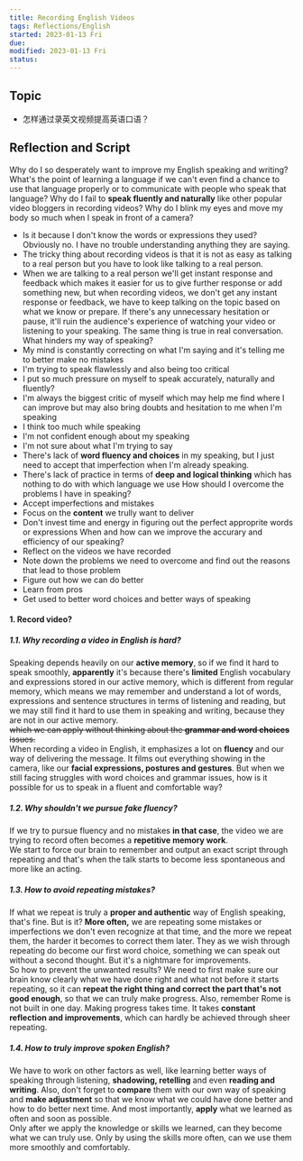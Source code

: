 ```yaml
---
title: Recording English Videos
tags: Reflections/English   
started: 2023-01-13 Fri
due: 
modified: 2023-01-13 Fri
status: 
---
```

## Topic
- 怎样通过录英文视频提高英语口语？
## Reflection and Script 
Why do I so desperately want to improve my English speaking and writing?
What's the point of learning a language if we can't even find a chance to use that language properly or to communicate with people who speak that language?
Why do I fail to **speak fluently and naturally** like other popular video bloggers in recording videos? 
Why do I blink my eyes and move my body so much when I speak in front of a camera?
- Is it because I don't know the words or expressions they used? Obviously no. I have no trouble understanding anything they are saying.
- The tricky thing about recording videos is that it is not as easy as talking to a real person but you have to look like talking to a real person. 
- When we are talking to a real person we'll get instant response and feedback which makes it easier for us to give further response or add something new, but when recording videos, we don't get any instant response or feedback, we have to keep talking on the topic based on what we know or prepare. If there's any unnecessary hesitation or pause, it'll ruin the audience's experience of watching your video or listening to your speaking. The same thing is true in real conversation. 
What hinders my way of speaking?
- My mind is constantly correcting on what I'm saying and it's telling me to better make no mistakes
- I'm trying to speak flawlessly and also being too critical
- I put so much pressure on myself to speak accurately, naturally and fluently?
- I'm always the biggest critic of myself which may help me find where I can improve but may also bring doubts and hesitation to me when I'm speaking
- I think too much while speaking
- I'm not confident enough about my speaking 
- I'm not sure about what I'm trying to say
- There's lack of **word fluency and choices** in my speaking, but I just need to accept that imperfection when I'm already speaking.
- There's lack of practice in terms of **deep and logical thinking** which has nothing to do with which language we use
How should I overcome the problems I have in speaking?
- Accept imperfections and mistakes
- Focus on the **content** we trully want to deliver
- Don't invest time and energy in figuring out the perfect approprite words or expressions
When and how can we improve the accurary and efficiency of our speaking?
- Reflect on the videos we have recorded
- Note down the problems we need to overcome and find out the reasons that lead to those problem 
- Figure out how we can do better
- Learn from pros
- Get used to better word choices and better ways of speaking 
#### 1. Record video?
##### 1.1. Why recording a video in English is hard?
Speaking depends heavily on our **active memory**, so if we find it hard to speak smoothly, **apparently** it's because there's **limited** English vocabulary and expressions stored in our active memory, which is different from regular memory, which means we may remember and understand a lot of words, expressions and sentence structures in terms of listening and reading, but we may still find it hard to use them in speaking and writing, because they are not in our active memory.  
~~which we can apply without thinking about the **grammar and word choices** issues.~~  
When recording a video in English, it emphasizes a lot on **fluency** and our way of delivering the message. It films out everything showing in the camera, like our **facial expressions, postures and gestures**. But when we still facing struggles with word choices and grammar issues, how is it possible for us to speak in a fluent and comfortable way?  
##### 1.2. Why shouldn't we pursue fake fluency? 
If we try to pursue fluency and no mistakes **in that case**, the video we are trying to record often becomes a **repetitive memory work**.  
We start to force our brain to remember and output an exact script through repeating and that's when the talk starts to become less spontaneous and more like an acting.  
##### 1.3. How to avoid repeating mistakes?
If what we repeat is truly a **proper and authentic** way of English speaking, that's fine. But is it? **More often,** we are repeating some mistakes or imperfections we don't even recognize at that time, and the more we repeat them, the harder it becomes to correct them later. They as we wish through repeating do become our first word choice, something we can speak out without a second thought. But it's a nightmare for improvements.  
So how to prevent the unwanted results? We need to first make sure our brain know clearly what we have done right and what not before it starts repeating, so it can **repeat the right thing and correct the part that's not good enough**, so that we can truly make progress. Also, remember Rome is not built in one day. Making progress takes time. It takes **constant reflection and improvements**, which can hardly be achieved through sheer repeating. 
##### 1.4. How to truly improve spoken English?
We have to work on other factors as well, like learning better ways of speaking through listening, **shadowing, retelling** and even **reading and writing**. 
Also, don't forget to **compare** them with our own way of speaking and **make adjustment** so that we know what we could have done better and how to do better next time. 
And most importantly, **apply** what we learned as often and soon as possible.  
Only after we apply the knowledge or skills we learned, can they become what we can truly use. Only by using the skills more often, can we use them more smoothly and comfortably.